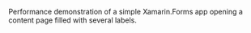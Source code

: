 Performance demonstration of a simple Xamarin.Forms app opening a content page
filled with several labels.
